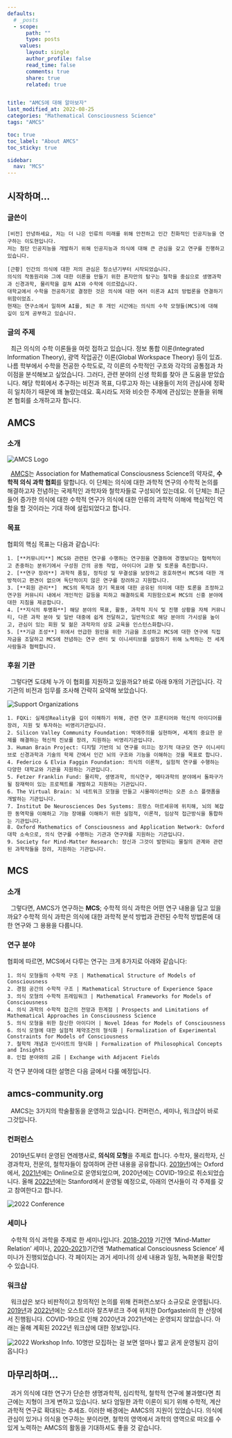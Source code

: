 ```yaml
---
defaults:
  # _posts
  - scope:
      path: ""
      type: posts
    values:
      layout: single
      author_profile: false
      read_time: false
      comments: true
      share: true
      related: true


title: "AMCS에 대해 알아보자"
last_modified_at: 2022-08-25
categories: "Mathematical Consciousness Science"
tags: "AMCS"

toc: true
toc_label: "About AMCS"
toc_sticky: true	

sidebar:
  nav: "MCS"
---
```


## 시작하며…
### 글쓴이
```
[비전] 안녕하세요, 저는 더 나은 인류의 미래를 위해 안전하고 인간 친화적인 인공지능을 연구하는 이도현입니다.   
저는 첨단 인공지능을 개발하기 위해 인공지능과 의식에 대해 큰 관심을 갖고 연구를 진행하고 있습니다.   

[근황] 인간의 의식에 대한 저의 관심은 청소년기부터 시작되었습니다.   
의식의 작동원리와 그에 대한 이론을 만들기 위한 혼자만의 탐구는 철학을 중심으로 생명과학과 신경과학, 물리학을 걸쳐 AI와 수학에 이르렀습니다.  
대학교에서 수학을 전공하기로 결정한 것은 의식에 대한 여러 이론과 AI의 방법론을 연결하기 위함이었죠.   
현재는 연구소에서 일하며 AI를, 퇴근 후 개인 시간에는 의식의 수학 모형들(MCS)에 대해 깊이 있게 공부하고 있습니다.  
```

### 글의 주제
&nbsp; 최근 의식의 수학 이론들을 여럿 접하고 있습니다. 정보 통합 이론(Integrated Information Theory), 광역 작업공간 이론(Global Workspace Theory) 등이 있죠. 나름 학부에서 수학을 전공한 수학도로, 각 이론의 수학적인 구조와 각각의 공통점과 차이점을 분석해보고 싶었습니다. 그러다, 관련 분야의 신생 학회를 찾아 큰 도움을 받았습니다. 해당 학회에서 추구하는 비전과 목표, 다루고자 하는 내용들이 저의 관심사에 정확히 일치하기 때문에 꽤 놀랐는데요. 혹시라도 저와 비슷한 주제에 관심있는 분들을 위해 본 협회를 소개하고자 합니다.

## AMCS
### 소개

![AMCS Logo](/assets/images/amcs/img1.png)

&nbsp; [AMCS](https://amcs-community.org/)는 Association for Mathematical Consciousness Science의 약자로, **수학적 의식 과학 협회**를 말합니다. 이 단체는 의식에 대한 과학적 연구의 수학적 논의를 해결하고자 전념하는 국제적인 과학자와 철학자들로 구성되어 있는데요. 이 단체는 최근들어 증가한 의식에 대한 수학적 연구가 의식에 대한 인류의 과학적 이해에 핵심적인 역할을 할 것이라는 기대 하에 설립되었다고 합니다.

### 목표
협회의 핵심 목표는 다음과 같습니다:

	1. [**커뮤니티**] MCS와 관련된 연구를 수행하는 연구원을 연결하여 경쟁보다는 협력적이고 존중하는 분위기에서 구성원 간의 공동 작업, 아이디어 교환 및 토론을 촉진합니다.
	2. [**연구 장려**] 과학적 품질, 정직성 및 무결성을 보장하고 옹호하면서 MCS에 대한 개방적이고 편견이 없으며 독단적이지 않은 연구를 장려하고 지원합니다.
	3. [**회원 관리**]  MCS의 목적과 장기 목표에 대한 공유된 의미에 대한 토론을 조정하고 연구원 커뮤니티 내에서 개인적인 갈등을 피하고 해결하도록 지원함으로써 MCS의 신흥 분야에 대한 지침을 제공합니다.
	4. [**지식의 투명화**] 해당 분야의 목표, 활동, 과학적 지식 및 진행 상황을 자체 커뮤니티, 다른 과학 분야 및 일반 대중에 쉽게 전달하고, 일반적으로 해당 분야의 가시성을 높이고, 관심이 있는 회원 및 젊은 과학자의 상호 교육을 인스턴스화합니다. 
	5. [**기금 조성**] 위에서 언급한 원인을 위한 기금을 조성하고 MCS에 대한 연구에 직접 자금을 조달하고 MCS에 전념하는 연구 센터 및 이니셔티브를 설정하기 위해 노력하는 전 세계 사람들과 협력합니다.

### 후원 기관
&nbsp; 그렇다면 도대체 누가 이 협회를 지원하고 있을까요? 바로 아래 9개의 기관입니다. 각 기관의 비전과 임무를 조사해 간략히 요약해 보았습니다.

![Support Organizations](/assets/images/amcs/img2.png)

	1. FQXi: 실제성Reality을 깊이 이해하기 위해, 관련 연구 프론티어와 혁신적 아이디어를 장려, 지원 및 투자하는 비영리기관입니다.
	2. Silicon Valley Community Foundation: 박애주의를 실현하며, 세계의 중요한 문제를 해결하는 혁신적 진보를 장려, 지원하는 비영리기관입니다.
	3. Human Brain Project: 디지털 기반의 뇌 연구를 이끄는 장기적 대규모 연구 이니셔티브로 신경과학과 기술의 학제 간에서 인간 뇌의 구조와 기능을 이해하는 것을 목표로 합니다.
	4. Federico & Elvia Faggin Foundation: 의식의 이론적, 실험적 연구를 수행하는 다양한 대학교와 기관을 지원하는 기관입니다.
	5. Fetzer Franklin Fund: 물리학, 생명과학, 의식연구, 메타과학의 분야에서 돌파구가 될 잠재력이 있는 프로젝트를 개발하고 지원하는 기관입니다.
	6. The Virtual Brain: 뇌 네트워크 모형을 만들고 시뮬레이션하는 오픈 소스 플랫폼을 개발하는 기관입니다.
	7. Institut De Neurosciences Des Systems: 프랑스 마르세유에 위치해, 뇌의 복잡한 동역학을 이해하고 기능 장애를 이해하기 위한 실험적, 이론적, 임상적 접근방식을 통합하는 기관입니다.
	8. Oxford Mathematics of Consciousness and Application Network: Oxford 대학 소속으로, 의식 연구를 수행하는 기관과 연구자를 지원하는 기관입니다.
	9. Society for Mind-Matter Research: 정신과 그것이 발현되는 물질의 관계와 관련된 과학작들을 장려, 지원하는 기관입니다.

## MCS
### 소개

&nbsp; 그렇다면, AMCS가 연구하는 **MCS**; 수학적 의식 과학은 어떤 연구 내용을 담고 있을까요? 수학적 의식 과학은 의식에 대한 과학적 분석 방법과 관련된 수학적 방법론에 대한 연구와 그 용용을 다룹니다.

### 연구 분야
협회에 따르면, MCS에서 다루는 연구는 크게 8가지로 아래와 같습니다: 

	1. 의식 모형들의 수학적 구조 | Mathematical Structure of Models of Consciousness
	2. 경험 공간의 수학적 구조 | Mathematical Structure of Experience Space
	3. 의식 모형의 수학적 프레임워크 | Mathematical Frameworks for Models of Consciousness
	4. 의식 과학의 수학적 접근의 전망과 한계점 | Prospects and Limitations of Mathematical Approaches in Consciousness Science
	5. 의식 모형을 위한 참신한 아이디어 | Novel Ideas for Models of Consciousness
	6. 의식 모형에 대한 실험적 제약조건의 형식화 | Formalization of Experimental Constraints for Models of Consciousness
	7. 철학적 개념과 인사이트의 형식화 | Formalization of Philosophical Concepts and Insights
	8. 인접 분야와의 교류 | Exchange with Adjacent Fields

각 연구 분야에 대한 설명은 다음 글에서 다룰 예정입니다. 

## amcs-community.org
&nbsp; AMCS는 3가지의 학술활동을 운영하고 있습니다. 컨퍼런스, 세미나, 워크샵이 바로 그것입니다.  

### 컨퍼런스
&nbsp; 2019년도부터 운영된 연례행사로, **의식의 모형**을 주제로 합니다. 수학자, 물리학자, 신경과학자, 전문의, 철학자들이 참여하며 관련 내용을 공유합니다. [2019년](https://www.models-of-consciousness.org/))에는 Oxford에서, [2021년](https://amcs-community.org/events/moc2-2021/)에는 Online으로 운영되었으며, 2020년에는 COVID-19으로 취소되었습니다. 올해 [2022년](https://amcs-community.org/events/moc-3-2022/)에는 Stanford에서 운영될 예정으로, 아래의 연사들이 각 주제를 갖고 참여한다고 합니다.

![2022 Conference](/assets/images/amcs/img3.png)

### 세미나
&nbsp; 수학적 의식 과학을 주제로 한 세미나입니다. [2018-2019](https://seminar.math-consciousness.org/index.html) 기간엔 ‘Mind-Matter Relation’ 세미나, [2020-2021](https://www.mind-matter-relation.org/))기간엔 ‘Mathematical Consciousness Science’ 세미나가 진행되었습니다. 각 페이지는 과거 세미나의 상세 내용과 일정, 녹화본을 확인할 수 있습니다.
 
### 워크샵
&nbsp; 워크샵은 보다 비판적이고 창의적인 논의를 위해 컨퍼런스보다 소규모로 운영됩니다. [2019년](https://2019.modelling-consciousness.org/)과 [2022년](https://amcs-community.org/events/cabin-workshop-2022/)에는 오스트리아 잘츠부르크 주에 위치한 Dorfgastein의 한 산장에서 진행됩니다. COVID-19으로 인해 2020년과 2021년에는 운영되지 않았습니다. 아래는 올해 계획된 2022년 워크샵에 대한 정보입니다.

![2022 Workshop Info.](/assets/images/amcs/img4.png)
10명만 모집하는 걸 보면 얼마나 짧고 굵게 운영될지 감이 옵니다:) 
 
## 마무리하며…
&nbsp; 과거 의식에 대한 연구가 단순한 생명과학적, 심리학적, 철학적 연구에 불과했다면 최근에는 지형이 크게 변하고 있습니다. 보다 엄밀한 과학 이론이 되기 위해 수학적, 계산과학적 연구로 확대되는 추세죠. 이러한 배경에는 AMCS의 지원이 있었습니다. 의식에 관심이 있거나 의식을 연구하는 분이라면, 철학의 영역에서 과학의 영역으로 떠오를 수 있게 노력하는 AMCS의 활동을 기대하셔도 좋을 것 같습니다.
